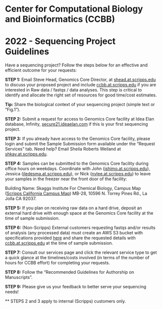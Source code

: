 # Center for Computational Biology and Bioinformatics (CCBB)

# 2022 - Sequencing Project Guidelines

Have a sequencing project? Follow the steps below for an effective and
efficient outcome for your requests:

**STEP 1:** Email Steve Head, Genomics Core Director, at
<a href="mailto:shead.at.scripps.edu">shead.at.scripps.edu</a> to
discuss your proposed project and include
<a href="mailto:ccbb.at.scripps.edu">ccbb.at.scripps.edu</a> if you are
interested in Raw data / fastqs / data analyses. This step is critical
to identify and allocate the right set of resources for good time/cost
estimates.

**Tip:** Share the biological context of your sequencing project (simple
text or “Fig.1”).

**STEP 2:** Submit a request for access to Genomics Core facility at
Idea Elan database, Infinity,
<a href="https://secure21.ideaelan.com/secure/public/applogin.aspx">secure21.ideaelan.com</a>
if this is your first sequencing project.

**STEP 3:** If you already have access to the Genomics Core facility,
please login and submit the Sample Submission form available under the
“Request Services” tab. Need help? Email Sheila Roberts Weiland at
<a href="mailto:shkay.at.scripps.edu">shkay.at.scripps.edu</a>.

**STEP 4:** Samples can be submitted to the Genomics Core facility
during office hours on weekdays. Coordinate with John
(<a href="mailto:jshimo.at.scripps.edu">jshimo.at.scripps.edu</a>),
Jessica
(<a href="mailto:jledesma.at.scripps.edu">jledesma.at.scripps.edu</a>),
or Nick (<a href="mailto:nvlee.at.scripps.edu">nvlee.at.scripps.edu</a>)
to leave your samples in the freezer near the front door of the
facility:

Building Name: Skaggs Institute For Chemical Biology, Campus Map
(<a href="https://www.scripps.edu/_files/pdfs/footer/contact/scripps-california-campus-map.pdf">Scripps
California Campus Map</a>) MB-28, 10596 N. Torrey Pines Rd., La Jolla CA
92037.

**STEP 5:** If you plan on receiving raw data on a hard drive, deposit
an external hard drive with enough space at the Genomics Core facility
at the time of sample submission.

**STEP 6:** (Non-Scripps) External customers requesting fastqs and/or
results of analysis (any processed data) must create an AWS S3 bucket
with specifications provided
<a href="https://github.com/ScrippsCCBB/CCBBwebsite/blob/main/DataDispatch_via_AWS_S3bucket.pdf">here</a>
and share the requested details with
<a href="mailto:ccbb.at.scripps.edu">ccbb.at.scripps.edu</a> at the time
of sample submission.

**STEP 7:** Consult our services page and click the relevant service
type to get a quick glance at the timelines/costs involved (in terms of
the number of hours for CCBB effort) for completing your requests.

**STEP 8:** Follow the “Recommended Guidelines for Authorship on
Manuscripts”.

**STEP 9:** Please give us your feedback to better serve your sequencing
needs!

\*\* STEPS 2 and 3 apply to internal (Scripps) customers only.
